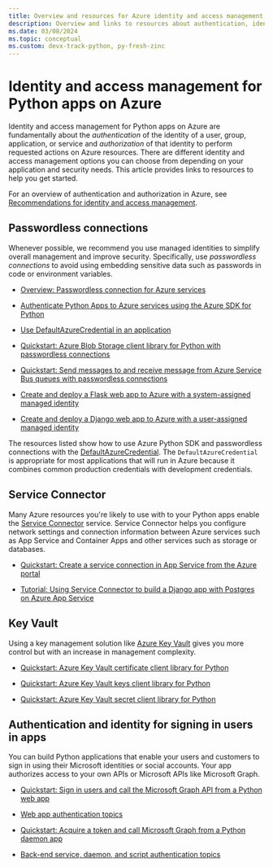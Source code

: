 ```yaml
---
title: Overview and resources for Azure identity and access management features for Python apps
description: Overview and links to resources about authentication, identity, and access management for Python apps on Azure.
ms.date: 03/08/2024
ms.topic: conceptual
ms.custom: devx-track-python, py-fresh-zinc
---
```


# Identity and access management for Python apps on Azure

Identity and access management for Python apps on Azure are fundamentally about the *authentication* of the identity of a user, group, application, or service and *authorization* of that identity to perform requested actions on Azure resources. There are different identity and access management options you can choose from depending on your application and security needs. This article provides links to resources to help you get started.

For an overview of authentication and authorization in Azure, see [Recommendations for identity and access management](/azure/well-architected/security/identity-access).

## Passwordless connections

Whenever possible, we recommend you use managed identities to simplify overall management and improve security. Specifically, use *passwordless connections* to avoid using embedding sensitive data such as passwords in code or environment variables.

* [Overview: Passwordless connection for Azure services](../intro/passwordless-overview.md)

* [Authenticate Python Apps to Azure services using the Azure SDK for Python](./sdk/authentication-overview.md)

* [Use DefaultAzureCredential in an application](./sdk/authentication-overview.md#use-defaultazurecredential-in-an-application)

* [Quickstart: Azure Blob Storage client library for Python with passwordless connections](/azure/storage/blobs/storage-quickstart-blobs-python)

* [Quickstart: Send messages to and receive message from Azure Service Bus queues with passwordless connections](/azure/service-bus-messaging/service-bus-python-how-to-use-queues)

* [Create and deploy a Flask web app to Azure with a system-assigned managed identity](./tutorial-python-managed-identity-cli.md)

* [Create and deploy a Django web app to Azure with a user-assigned managed identity](./tutorial-python-managed-identity-user-assigned-cli.md)

The resources listed show how to use Azure Python SDK and passwordless connections with the [DefaultAzureCredential](https://github.com/Azure/azure-sdk-for-python/tree/main/sdk/identity/azure-identity#defaultazurecredential). The `DefaultAzureCredential` is appropriate for most applications that will run in Azure because it combines common production credentials with development credentials.

## Service Connector

Many Azure resources you're likely to use with to your Python apps enable the [Service Connector](/azure/service-connector/overview) service. Service Connector helps you configure network settings and connection information between Azure services such as App Service and Container Apps and other services such as storage or databases.

* [Quickstart: Create a service connection in App Service from the Azure portal](/azure/service-connector/quickstart-portal-app-service-connection)

* [Tutorial: Using Service Connector to build a Django app with Postgres on Azure App Service](/azure/service-connector/tutorial-django-webapp-postgres-cli)

## Key Vault

Using a key management solution like [Azure Key Vault](/azure/key-vault/general/overview) gives you more control but with an increase in management complexity.

* [Quickstart: Azure Key Vault certificate client library for Python](/azure/key-vault/certificates/quick-create-python)

* [Quickstart: Azure Key Vault keys client library for Python](/azure/key-vault/keys/quick-create-python)

* [Quickstart: Azure Key Vault secret client library for Python](/azure/key-vault/secrets/quick-create-python)

## Authentication and identity for signing in users in apps

You can build Python applications that enable your users and customers to sign in using their Microsoft identities or social accounts. Your app authorizes access to your own APIs or Microsoft APIs like Microsoft Graph.

* [Quickstart: Sign in users and call the Microsoft Graph API from a Python web app](/entra/identity-platform/quickstart-web-app-python-sign-in)

* [Web app authentication topics](/entra/identity-platform/index-web-app)

* [Quickstart: Acquire a token and call Microsoft Graph from a Python daemon app](/entra/identity-platform/quickstart-daemon-app-python-acquire-token)

* [Back-end service, daemon, and script authentication topics](/entra/identity-platform/index-service?pivots=devlang-python)
